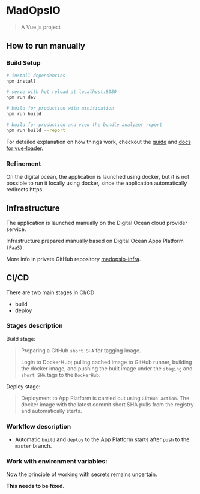 # MadOpsIO

> A Vue.js project


## How to run manually

### Build Setup

``` bash
# install dependencies
npm install

# serve with hot reload at localhost:8080
npm run dev

# build for production with minification
npm run build

# build for production and view the bundle analyzer report
npm run build --report
```

For detailed explanation on how things work, checkout the [guide](http://vuejs-templates.github.io/webpack/) and [docs for vue-loader](http://vuejs.github.io/vue-loader).

### Refinement

On the digital ocean, the application is launched using docker, but it is not possible to run it locally using docker, since the application automatically redirects https.


## Infrastructure

The application is launched manually on the Digital Ocean cloud provider service.

Infrastructure prepared manually based on Digital Ocean Apps Platform `(PaaS)`.

More info in private GitHub repository [madopsio-infra](https://github.com/maddevsio/madopsio-infra/tree/main).


## CI/CD

There are two main stages in CI/CD

* build
* deploy

### Stages description

Build stage:
> Preparing a GitHub `short SHA` for tagging image.
>
> Login to DockerHub; pulling cached image to GitHub runner, building the docker image, and pushing the built image under the `staging` and `short SHA` tags to the `DockerHub`.

Deploy stage:
> Deployment to App Platform is carried out using `GitHub action`.
The docker image with the latest commit short SHA pulls from the registry and automatically starts.


### Workflow description

- Automatic `build` and `deploy` to the App Platform starts after `push` to the `master` branch.

### Work with environment variables:

Now the principle of working with secrets remains uncertain.

__This needs to be fixed.__
